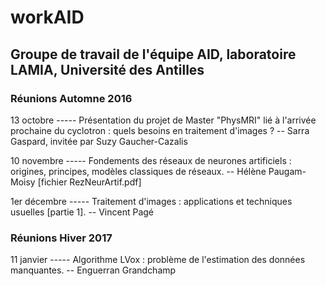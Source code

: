 # workAID
## Groupe de travail de l'équipe AID, laboratoire LAMIA, Université des Antilles

### Réunions Automne 2016
13 octobre ----- Présentation du projet de Master "PhysMRI" lié à l'arrivée prochaine du cyclotron : quels besoins en traitement d'images ? -- Sarra Gaspard, invitée par Suzy Gaucher-Cazalis

10 novembre ----- Fondements des réseaux de neurones artificiels : origines, principes, modèles classiques de réseaux. -- Hélène Paugam-Moisy   [fichier RezNeurArtif.pdf]

1er décembre ----- Traitement d'images : applications et techniques usuelles [partie 1]. -- Vincent Pagé

### Réunions Hiver 2017

11 janvier ----- Algorithme LVox : problème de l'estimation des données manquantes. -- Enguerran Grandchamp

